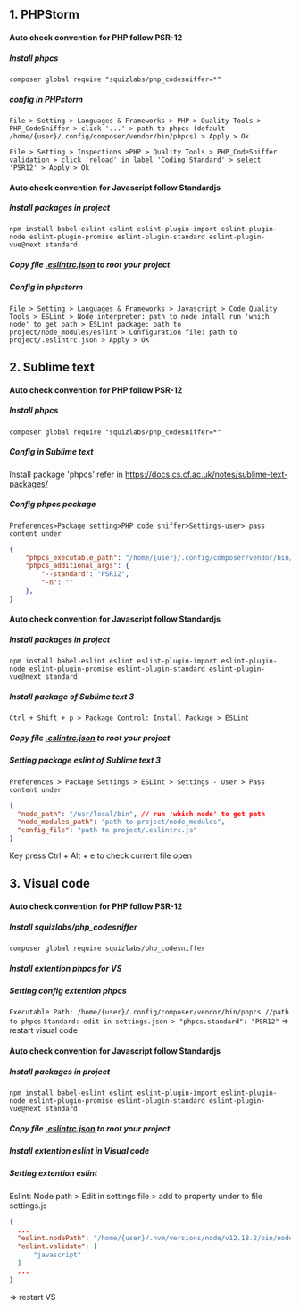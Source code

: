 ## 1. PHPStorm
#### Auto check convention for PHP follow PSR-12
##### Install phpcs
`composer global require "squizlabs/php_codesniffer=*"`

##### config in PHPstorm
`File > Setting > Languages & Frameworks > PHP > Quality Tools > PHP_CodeSniffer > click '...' > path to phpcs (default /home/{user}/.config/composer/vendor/bin/phpcs) > Apply > Ok`

`File > Setting > Inspections >PHP > Quality Tools > PHP_CodeSniffer validation > click 'reload' in label 'Coding Standard' > select 'PSR12' > Apply > Ok`


#### Auto check convention for Javascript follow Standardjs
##### Install packages in project
`npm install babel-eslint eslint eslint-plugin-import eslint-plugin-node eslint-plugin-promise eslint-plugin-standard eslint-plugin-vue@next standard`
##### Copy file [.eslintrc.json](https://github.com/pham-van-huy/config-editor/blob/master/.eslintrc.json ".eslintrc.json") to root your project

##### Config in phpstorm
`File > Setting > Languages & Frameworks > Javascript > Code Quality Tools > ESLint > Node interpreter: path to node intall run 'which node' to get path > ESLint package: path to project/node_modules/eslint > Configuration file: path to project/.eslintrc.json > Apply > OK`

## 2. Sublime text
#### Auto check convention for PHP follow PSR-12
#####  Install phpcs
`composer global require "squizlabs/php_codesniffer=*"`
##### Config in Sublime text
Install package 'phpcs' refer in https://docs.cs.cf.ac.uk/notes/sublime-text-packages/
##### Config phpcs package
`Preferences>Package setting>PHP code sniffer>Settings-user> pass content under`
```json
{
    "phpcs_executable_path": "/home/{user}/.config/composer/vendor/bin/phpcs",
    "phpcs_additional_args": {
        "--standard": "PSR12",
        "-n": ""
    },
}
```

#### Auto check convention for Javascript follow Standardjs
#####  Install packages in project
`npm install babel-eslint eslint eslint-plugin-import eslint-plugin-node eslint-plugin-promise eslint-plugin-standard eslint-plugin-vue@next standard`
#####  Install package of Sublime text 3
`Ctrl + Shift + p > Package Control: Install Package > ESLint`
##### Copy file [.eslintrc.json](https://github.com/pham-van-huy/config-editor/blob/master/.eslintrc.json ".eslintrc.json") to root your project
##### Setting package eslint of Sublime text 3
`Preferences > Package Settings > ESLint > Settings - User > Pass content under`
```json
{
  "node_path": "/usr/local/bin", // run 'which node' to get path
  "node_modules_path": "path to project/node_modules",
  "config_file": "path to project/.eslintrc.js"
}
```
Key press Ctrl + Alt + e to check current file open
## 3. Visual code
#### Auto check convention for PHP follow PSR-12
##### Install squizlabs/php_codesniffer
`composer global require squizlabs/php_codesniffer`
##### Install extention phpcs for VS
##### Setting config extention phpcs
 `Executable Path: /home/{user}/.config/composer/vendor/bin/phpcs //path to phpcs`
 `Standard: edit in settings.json > "phpcs.standard": "PSR12"`
 => restart visual code

#### Auto check convention for Javascript follow Standardjs
##### Install packages in project
`npm install babel-eslint eslint eslint-plugin-import eslint-plugin-node eslint-plugin-promise eslint-plugin-standard eslint-plugin-vue@next standard`
##### Copy file [.eslintrc.json](https://github.com/pham-van-huy/config-editor/blob/master/.eslintrc.json ".eslintrc.json") to root your project

#####  Install extention eslint in Visual code
##### Setting extention eslint
Eslint: Node path > Edit in settings file > add to property under to file settings.js
```json
{
  ...
  "eslint.nodePath": "/home/{user}/.nvm/versions/node/v12.18.2/bin/node",
  "eslint.validate": [
      "javascript"
  ]
  ...
}
```

=> restart VS
